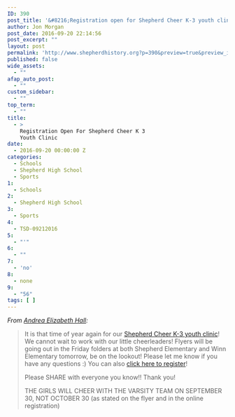 ```yaml
---
ID: 390
post_title: '&#8216;Registration open for Shepherd Cheer K-3 youth clinic'
author: Jon Morgan
post_date: 2016-09-20 22:14:56
post_excerpt: ""
layout: post
permalink: 'http://www.shepherdhistory.org?p=390&preview=true&preview_id=390'
published: false
wide_assets:
  - ""
afap_auto_post:
  - ""
custom_sidebar:
  - ""
top_term:
  - ""
title:
  - >
    Registration Open For Shepherd Cheer K 3
    Youth Clinic
date:
  - 2016-09-20 00:00:00 Z
categories:
  - Schools
  - Shepherd High School
  - Sports
1:
  - Schools
2:
  - Shepherd High School
3:
  - Sports
4:
  - TSD-09212016
5:
  - "'"
6:
  - ""
7:
  - 'no'
8:
  - none
9:
  - "56"
tags: [ ]
---
```

<em>From <a href="https://www.facebook.com/shepherd.cheer?fref=nf">Andrea Elizabeth Hall</a>:</em>
<blockquote>It is that time of year again for our <a href="http://www.shepherdhistory.org/event/shepherd-k-3rd-grades-cheer-clinic/">Shepherd Cheer K-3 youth clinic</a>! We cannot wait to work with our little cheerleaders! Flyers will be going out in the Frid<span class="text_exposed_show">ay folders at both Shepherd Elementary and Winn Elementary tomorrow, be on the lookout! Please let me know if you have any questions <span class="_47e3"><i class="img sp_fM-mz8spZ1b sx_5371b4"></i><span class="_7oe">:)
</span></span></span>You can also <a href="https://docs.google.com/forms/d/1WIiRzlQ6IMSPq7VohA8LfvisXMuRS9LHvNpqir1uXyI/edit">click here to register</a>!

Please SHARE with everyone you know!! Thank you!

THE GIRLS WILL CHEER WITH THE VARSITY TEAM ON SEPTEMBER 30, NOT OCTOBER 30 (as stated on the flyer and in the online registration)</blockquote>